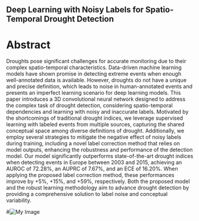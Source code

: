 ## Deep Learning with Noisy Labels for Spatio-Temporal Drought Detection

# Abstract
Droughts pose significant challenges for accurate monitoring due to their complex spatio-temporal characteristics. Data-driven machine learning models have shown promise in detecting extreme events when enough well-annotated data is available. However, droughts do not have a unique and precise definition, which leads to noise in human-annotated events and presents an imperfect learning scenario for deep learning models. This paper introduces a 3D convolutional neural network designed to address the complex task of drought detection, considering spatio-temporal dependencies and learning with noisy and inaccurate labels. Motivated by the shortcomings of traditional drought indices, we leverage supervised learning with labeled events from multiple sources, capturing the shared conceptual space among diverse definitions of drought. Additionally, we employ several strategies to mitigate the negative effect of noisy labels during training, including a novel label correction method that relies on model outputs, enhancing the robustness and performance of the detection model. Our model significantly outperforms state-of-the-art drought indices when detecting events in Europe between 2003 and 2015, achieving an AUROC of 72.28%, an AUPRC of 7.67%, and an ECE of 16.20%. When applying the proposed label correction method, these performances improve by +5%, +15%, and +59%, respectively. Both the proposed model and the robust learning methodology aim to advance drought detection by providing a comprehensive solution to label noise and conceptual variability.

#![My Image](images/image.png)

